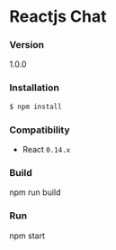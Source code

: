 # Reactjs Chat

### Version
1.0.0

### Installation

```sh
$ npm install
```
### Compatibility

* React `0.14.x`

### Build

npm run build

### Run

npm start


